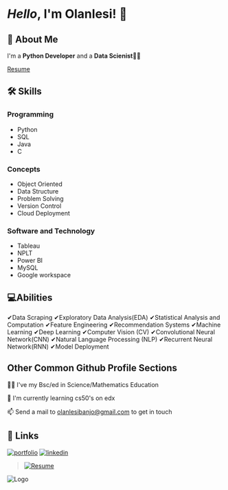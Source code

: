 
# *Hello*, I'm **Olanlesi!** 👋


## 🚀 About Me
I'm a **Python Developer** and a **Data Scienist**👩‍💻

[Resume](https://docs.google.com/document/d/1WaqBhDTkoWQ33t8VXrz8FQNDD6Lai7Tj2Ktlnes4tbo/edit?usp=sharing)


## 🛠 Skills

### Programming
* Python
* SQL
* Java
* C

### Concepts
* Object Oriented
* Data Structure
* Problem Solving
* Version Control
* Cloud Deployment

### Software and Technology
* Tableau
* NPLT
* Power BI
* MySQL
* Google workspace

## 💻Abilities
✔Data Scraping
✔Exploratory Data Analysis(EDA)
✔Statistical Analysis and Computation
✔Feature Engineering
✔Recommendation Systems
✔Machine Learning
✔Deep Learning
✔Computer Vision (CV)
✔Convolutional Neural Network(CNN)
✔Natural Language Processing (NLP)
✔Recurrent Neural Network(RNN)
✔Model Deployment


## Other Common Github Profile Sections
👩‍🎓 I've my Bsc/ed in Science/Mathematics Education

🧠 I'm currently learning cs50's on edx

📫 Send a mail to olanlesibanjo@gmail.com to get in touch





## 🔗 Links
[![portfolio](https://img.shields.io/badge/my_portfolio-000?style=for-the-badge&logo=ko-fi&logoColor=white)](https://github.com/olanlesi/olanlesi)
[![linkedin](https://img.shields.io/badge/linkedin-0A66C2?style=for-the-badge&logo=linkedin&logoColor=white)](https://www.linkedin.com/in/olanlesi-banjo-659683186/)
>[![Resume](https://img.shields.io/static/v1?label=RESUME&color=yellow)](https://docs.google.com/document/d/1WaqBhDTkoWQ33t8VXrz8FQNDD6Lai7Tj2Ktlnes4tbo/edit?usp=sharing)

![Logo](https://github-readme-stats.vercel.app/api?username=olanlesi&&show_icons=true&title_color=fffff&icon_color=bb2acf&text_color=fff33&bg_color=00)

